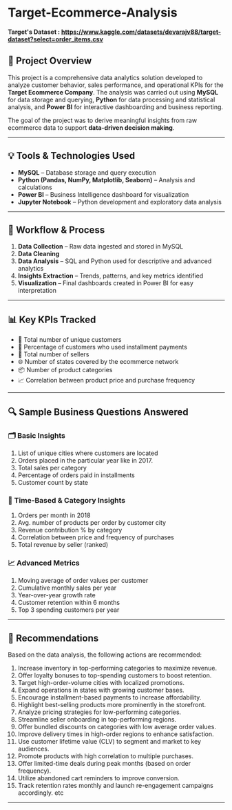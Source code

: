 # Target-Ecommerce-Analysis
**Target's Dataset : https://www.kaggle.com/datasets/devarajv88/target-dataset?select=order_items.csv**

## 📌 Project Overview

This project is a comprehensive data analytics solution developed to analyze customer behavior, sales performance, and operational KPIs for the **Target Ecommerce Company**. The analysis was carried out using **MySQL** for data storage and querying, **Python** for data processing and statistical analysis, and **Power BI** for interactive dashboarding and business reporting.

The goal of the project was to derive meaningful insights from raw ecommerce data to support **data-driven decision making**.

---

## 💡 Tools & Technologies Used

- **MySQL** – Database storage and query execution
- **Python (Pandas, NumPy, Matplotlib, Seaborn)** – Analysis and  calculations
- **Power BI** – Business Intelligence dashboard for visualization
- **Jupyter Notebook** – Python development and exploratory data analysis

---

## 🧪 Workflow & Process

1. **Data Collection** – Raw data ingested and stored in MySQL
2. **Data Cleaning**
3. **Data Analysis** – SQL and Python used for descriptive and advanced analytics
4. **Insights Extraction** – Trends, patterns, and key metrics identified
5. **Visualization** – Final dashboards created in Power BI for easy interpretation

---

## 📊 Key KPIs Tracked

- 🧍 Total number of unique customers  
- 🧾 Percentage of customers who used installment payments  
- 🛒 Total number of sellers  
- 🌐 Number of states covered by the ecommerce network  
- 📦 Number of product categories  
- 📈 Correlation between product price and purchase frequency

---

## 🔍 Sample Business Questions Answered

### 🗂️ Basic Insights
1. List of unique cities where customers are located  
2. Orders placed in the particular year like in 2017.
3. Total sales per category  
4. Percentage of orders paid in installments  
5. Customer count by state

### 📅 Time-Based & Category Insights
1. Orders per month in 2018  
2. Avg. number of products per order by customer city  
3. Revenue contribution % by category  
4. Correlation between price and frequency of purchases  
5. Total revenue by seller (ranked)

### 📈 Advanced Metrics
1. Moving average of order values per customer  
2. Cumulative monthly sales per year  
3. Year-over-year growth rate  
4. Customer retention within 6 months  
5. Top 3 spending customers per year

---

## 📌 Recommendations

Based on the data analysis, the following actions are recommended:

1. Increase inventory in top-performing categories to maximize revenue.
2. Offer loyalty bonuses to top-spending customers to boost retention.
3. Target high-order-volume cities with localized promotions.
4. Expand operations in states with growing customer bases.
5. Encourage installment-based payments to increase affordability.
6. Highlight best-selling products more prominently in the storefront.
7. Analyze pricing strategies for low-performing categories.
8. Streamline seller onboarding in top-performing regions.
9. Offer bundled discounts on categories with low average order values.
10. Improve delivery times in high-order regions to enhance satisfaction.
11. Use customer lifetime value (CLV) to segment and market to key audiences.
12. Promote products with high correlation to multiple purchases.
13. Offer limited-time deals during peak months (based on order frequency).
14. Utilize abandoned cart reminders to improve conversion.
15. Track retention rates monthly and launch re-engagement campaigns accordingly.
  etc

--- 
